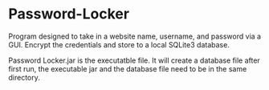 # Password-Locker
Program designed to take in a website name, username, and password via a GUI. Encrypt the credentials and store to a local SQLite3 database.

Password Locker.jar is the executatble file.
It will create a database file after first run, the executable jar and the database file need to be in the same directory.
